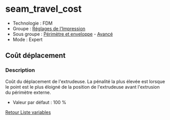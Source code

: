 # seam_travel_cost

* Technologie : FDM
* Groupe : [Réglages de l'Impression](../print_settings/print_settings.md)
* Sous groupe : [Périmètre et enveloppe](../print_settings/print_settings.md#périmètre-et-enveloppe) - [Avancé](../print_settings/print_settings.md#avancé)
* Mode : Expert

##  Coût déplacement

### Description

Coût du déplacement de l'extrudeuse. La pénalité la plus élevée est lorsque le point est le  plus éloigné de la position de l'extrudeuse avant l'extrusion du périmètre externe.

* Valeur par défaut : 100 %

[Retour Liste variables](variable_list.md)